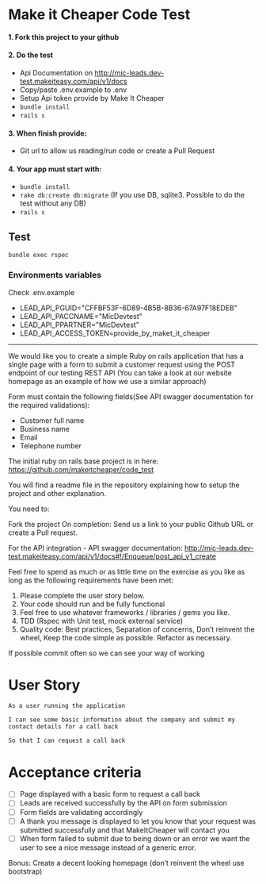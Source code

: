 # Make it Cheaper Code Test

#### 1. Fork this project to your github

#### 2. Do the test
- Api Documentation on http://mic-leads.dev-test.makeiteasy.com/api/v1/docs
- Copy/paste .env.example to .env
- Setup Api token provide by Make It Cheaper
- `bundle install`
- `rails s`

#### 3. When finish provide:
- Git url to allow us reading/run code or create a Pull Request

#### 4. Your app must start with:
- `bundle install`
- `rake db:create db:migrate` (If you use DB, sqlite3. Possible to do the test without any DB)
- `rails s`

## Test
    bundle exec rspec

### Environments variables
Check .env.example
- LEAD_API_PGUID="CFFBF53F-6D89-4B5B-8B36-67A97F18EDEB"
- LEAD_API_PACCNAME="MicDevtest"
- LEAD_API_PPARTNER="MicDevtest"
- LEAD_API_ACCESS_TOKEN=provide_by_maket_it_cheaper

-----

We would like you to create a simple Ruby on rails application that has a single page with a form to submit a customer request using the POST endpoint of our testing REST API (You can take a look at our website homepage as an example of how we use a similar approach)


Form must contain the following fields(See API swagger documentation for the required validations): 
- Customer full name
- Business name
- Email
- Telephone number

The initial ruby on rails base project is in here: https://github.com/makeitcheaper/code_test

 
You will find a readme file in the repository explaining how to setup the project and other explanation.

You need to:

Fork the project
On completion: Send us a link to your public Github URL or create a Pull request.
 
For the API integration - API swagger documentation:  http://mic-leads.dev-test.makeiteasy.com/api/v1/docs#!/Enqueue/post_api_v1_create

 
Feel free to spend as much or as little time on the exercise as you like as long as the following requirements have been met:

 

1. Please complete the user story below.
2. Your code should run and be fully functional
3. Feel free to use whatever frameworks / libraries / gems you like.
4. TDD (Rspec with Unit test, mock external service)
5. Quality code: Best practices, Separation of concerns, Don’t reinvent the wheel,  Keep the code simple as possible. Refactor as necessary.

If possible commit often so we can see your way of working

# User Story
```
As a user running the application

I can see some basic information about the company and submit my contact details for a call back

So that I can request a call back
```

# Acceptance criteria
- [ ] Page displayed with a basic form to request a call back
- [ ] Leads are received successfully by the API on form submission
- [ ] Form fields are validating accordingly
- [ ] A thank you message is displayed to let you know that your request was submitted successfully and that MakeItCheaper will contact you
- [ ] When form failed to submit due to being down or an error we want the user to see a nice message instead of a generic error.

Bonus: Create a decent looking homepage (don’t reinvent the wheel use bootstrap)